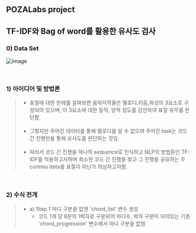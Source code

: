 ## POZALabs project 
## __TF-IDF와 Bag of word를 활용한 유사도 검사__

### 0) __Data Set__
![image](https://user-images.githubusercontent.com/108792199/204002628-842b7991-04f3-4dfa-8040-d64766f9b4d1.png)

<br>

### 1) __아이디어 및 방법론__
> + 표절에 대한 판례를 살펴보면 음악저작물은 멜로디,리듬,화성의 3요소로 구성되어 있으며, 이 3요소에 대한 질적, 양적 정도를 감안하여 표절 유무를 판단함. <br><br>
> + 그렇지만 주어진 데이터를 통해 멜로디를 알 수 없으며 주어진 task는 코드 간 진행만을 통해 유사도를 판단하는 것임. <br><br>
> + 따라서 코드 간 진행을 하나의 sequence로 인식하고 NLP의 방법론인 TF-IDF를 적용하고자하며 희소한 코드 간 진행을 찾고 그 진행을 공유하는 두 commu data를 표절이 아닌가 의심하고자함. 

<br>

### 2) __수식 전개__
> + a) Step 1 마디 구분을 없앤 'chord_list' 변수 생성
>    + 코드 1개 당 8분의 1박자로 구분되어 마디수, 박자 구분이 되어있는 기존 'chord_progression' 변수에서 마디 구분을 없앰 


